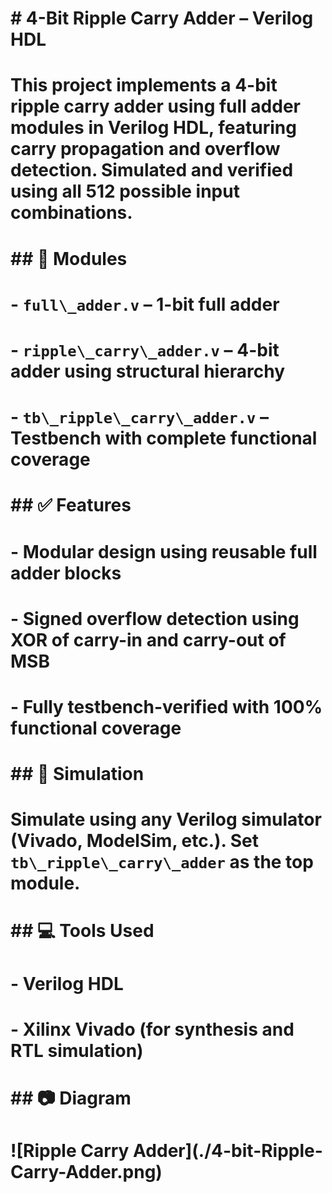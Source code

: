 # \# 4-Bit Ripple Carry Adder – Verilog HDL

# 

# This project implements a 4-bit ripple carry adder using full adder modules in Verilog HDL, featuring carry propagation and overflow detection. Simulated and verified using all 512 possible input combinations.

# 

# \## 🔧 Modules

# \- `full\_adder.v` – 1-bit full adder

# \- `ripple\_carry\_adder.v` – 4-bit adder using structural hierarchy

# \- `tb\_ripple\_carry\_adder.v` – Testbench with complete functional coverage

# 

# \## ✅ Features

# \- Modular design using reusable full adder blocks

# \- Signed overflow detection using XOR of carry-in and carry-out of MSB

# \- Fully testbench-verified with 100% functional coverage

# 

# \## 🧪 Simulation

# Simulate using any Verilog simulator (Vivado, ModelSim, etc.). Set `tb\_ripple\_carry\_adder` as the top module.

# 

# \## 💻 Tools Used

# \- Verilog HDL

# \- Xilinx Vivado (for synthesis and RTL simulation)

# 

# \## 📷 Diagram

# 

# !\[Ripple Carry Adder](./4-bit-Ripple-Carry-Adder.png)



